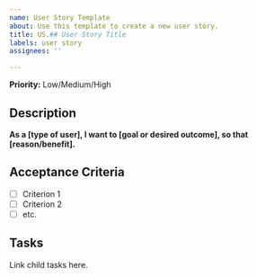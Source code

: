 ```yaml
---
name: User Story Template
about: Use this template to create a new user story.
title: US.## User Story Title
labels: user story
assignees: ''

---
```


**Priority:** Low/Medium/High

## Description
**As a [type of user], I want to [goal or desired outcome], so that [reason/benefit].**

## Acceptance Criteria
- [ ] Criterion 1
- [ ] Criterion 2
- [ ] etc.

## Tasks
Link child tasks here.
